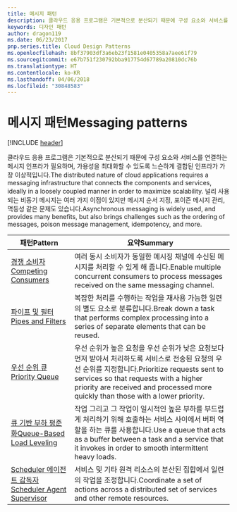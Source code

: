 ```yaml
---
title: 메시지 패턴
description: 클라우드 응용 프로그램은 기본적으로 분산되기 때문에 구성 요소와 서비스를 연결하는 메시지 인프라가 필요하며, 가용성을 최대화할 수 있도록 느슨하게 결합된 인프라가 가장 이상적입니다. 널리 사용되는 비동기 메시지는 여러 가지 이점이 있지만 메시지 순서 지정, 포이즌 메시지 관리, 멱등성 같은 문제도 있습니다.
keywords: 디자인 패턴
author: dragon119
ms.date: 06/23/2017
pnp.series.title: Cloud Design Patterns
ms.openlocfilehash: 8bf37903df3a6eb23f1581e0405358a7aee61f79
ms.sourcegitcommit: e67b751f230792bba917754d67789a20810dc76b
ms.translationtype: HT
ms.contentlocale: ko-KR
ms.lasthandoff: 04/06/2018
ms.locfileid: "30848583"
---
```

# <a name="messaging-patterns"></a><span data-ttu-id="73454-105">메시지 패턴</span><span class="sxs-lookup"><span data-stu-id="73454-105">Messaging patterns</span></span>

[!INCLUDE [header](../../_includes/header.md)]

<span data-ttu-id="73454-106">클라우드 응용 프로그램은 기본적으로 분산되기 때문에 구성 요소와 서비스를 연결하는 메시지 인프라가 필요하며, 가용성을 최대화할 수 있도록 느슨하게 결합된 인프라가 가장 이상적입니다.</span><span class="sxs-lookup"><span data-stu-id="73454-106">The distributed nature of cloud applications requires a messaging infrastructure that connects the components and services, ideally in a loosely coupled manner in order to maximize scalability.</span></span> <span data-ttu-id="73454-107">널리 사용되는 비동기 메시지는 여러 가지 이점이 있지만 메시지 순서 지정, 포이즌 메시지 관리, 멱등성 같은 문제도 있습니다.</span><span class="sxs-lookup"><span data-stu-id="73454-107">Asynchronous messaging is widely used, and provides many benefits, but also brings challenges such as the ordering of messages, poison message management, idempotency, and more.</span></span>


|                            <span data-ttu-id="73454-108">패턴</span><span class="sxs-lookup"><span data-stu-id="73454-108">Pattern</span></span>                             |                                                                        <span data-ttu-id="73454-109">요약</span><span class="sxs-lookup"><span data-stu-id="73454-109">Summary</span></span>                                                                         |
|----------------------------------------------------------------|--------------------------------------------------------------------------------------------------------------------------------------------------------|
|        [<span data-ttu-id="73454-110">경쟁 소비자</span><span class="sxs-lookup"><span data-stu-id="73454-110">Competing Consumers</span></span>](../competing-consumers.md)        |                            <span data-ttu-id="73454-111">여러 동시 소비자가 동일한 메시징 채널에 수신된 메시지를 처리할 수 있게 해 줍니다.</span><span class="sxs-lookup"><span data-stu-id="73454-111">Enable multiple concurrent consumers to process messages received on the same messaging channel.</span></span>                            |
|          [<span data-ttu-id="73454-112">파이프 및 필터</span><span class="sxs-lookup"><span data-stu-id="73454-112">Pipes and Filters</span></span>](../pipes-and-filters.md)          |                       <span data-ttu-id="73454-113">복잡한 처리를 수행하는 작업을 재사용 가능한 일련의 별도 요소로 분류합니다.</span><span class="sxs-lookup"><span data-stu-id="73454-113">Break down a task that performs complex processing into a series of separate elements that can be reused.</span></span>                        |
|             [<span data-ttu-id="73454-114">우선 순위 큐</span><span class="sxs-lookup"><span data-stu-id="73454-114">Priority Queue</span></span>](../priority-queue.md)             | <span data-ttu-id="73454-115">우선 순위가 높은 요청을 우선 순위가 낮은 요청보다 먼저 받아서 처리하도록 서비스로 전송된 요청의 우선 순위를 지정합니다.</span><span class="sxs-lookup"><span data-stu-id="73454-115">Prioritize requests sent to services so that requests with a higher priority are received and processed more quickly than those with a lower priority.</span></span> |
|  [<span data-ttu-id="73454-116">큐 기반 부하 평준화</span><span class="sxs-lookup"><span data-stu-id="73454-116">Queue-Based Load Leveling</span></span>](../queue-based-load-leveling.md)  |              <span data-ttu-id="73454-117">작업 그리고 그 작업이 일시적인 높은 부하를 부드럽게 처리하기 위해 호출하는 서비스 사이에서 버퍼 역할을 하는 큐를 사용합니다.</span><span class="sxs-lookup"><span data-stu-id="73454-117">Use a queue that acts as a buffer between a task and a service that it invokes in order to smooth intermittent heavy loads.</span></span>               |
| [<span data-ttu-id="73454-118">Scheduler 에이전트 감독자</span><span class="sxs-lookup"><span data-stu-id="73454-118">Scheduler Agent Supervisor</span></span>](../scheduler-agent-supervisor.md) |                              <span data-ttu-id="73454-119">서비스 및 기타 원격 리소스의 분산된 집합에서 일련의 작업을 조정합니다.</span><span class="sxs-lookup"><span data-stu-id="73454-119">Coordinate a set of actions across a distributed set of services and other remote resources.</span></span>                              |

